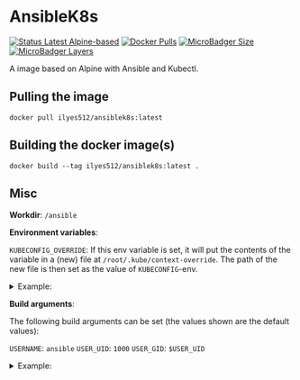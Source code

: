 # AnsibleK8s

[![Status Latest Alpine-based](https://github.com/Ilyes512/ansiblek8s/workflows/Build%20latest%20image/badge.svg)](https://github.com/Ilyes512/ansiblek8s/actions?query=workflow%3A%22Build+latest+image%22)
[![Docker Pulls](https://img.shields.io/docker/pulls/ilyes512/ansiblek8s.svg)](https://hub.docker.com/r/ilyes512/ansiblek8s)
[![MicroBadger Size](https://img.shields.io/microbadger/image-size/ilyes512/ansiblek8s.svg)](https://microbadger.com/images/ilyes512/ansiblek8s)
[![MicroBadger Layers](https://img.shields.io/microbadger/layers/ilyes512/ansiblek8s.svg)](https://microbadger.com/images/ilyes512/ansiblek8s)

A image based on Alpine with Ansible and Kubectl.

## Pulling the image

```
docker pull ilyes512/ansiblek8s:latest
```

## Building the docker image(s)

```
docker build --tag ilyes512/ansiblek8s:latest .
```

## Misc

**Workdir**: `/ansible`

**Environment variables**:

`KUBECONFIG_OVERRIDE`: If this env variable is set, it will put the contents of the variable in a (new) file at `/root/.kube/context-override`. The path of the new file is then set as the value of `KUBECONFIG`-env.

<details><summary>Example:</summary>

```bash
docker run --rm --tty --env KUBECONFIG_OVERRIDE="`kind get kubeconfig --internal`" ilyes512/ansiblek8s kubectl get nodes
```

Quote:
> kind is a tool for running local Kubernetes clusters using Docker container "nodes".

For more info see: https://github.com/kubernetes-sigs/kind
</details>

**Build arguments**:

The following build arguments can be set (the values shown are the default values):

`USERNAME`: `ansible`
`USER_UID`: `1000`
`USER_GID`: `$USER_UID`

<details><summary>Example:</summary>

```bash
docker build --build-arg USERNAME=foobar --build-arg USER_UID=1001 --tag ilyes512/ansiblek8s:foobar-user .  
```
</details>
